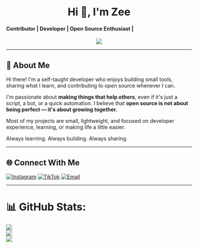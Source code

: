 <h1 align="center">Hi 👋, I'm Zee</h1>

#### Contributor | Developer | Open Source Enthusiast |

<p align="center">
  <img src="https://readme-typing-svg.demolab.com?font=Fira+Code&pause=1200&color=38BDF8&center=true&vCenter=true&width=500&lines=I+build+for+developers.;Contributing+to+open+source+is+my+passion.;Simplicity%2C+speed+and+automation+first.;Always+learning%2C+always+sharing." />
</p>

---

## 💫 About Me

Hi there! I'm a self-taught developer who enjoys building small tools, sharing what I learn, and contributing to open source whenever I can.

I'm passionate about **making things that help others**, even if it's just a script, a bot, or a quick automation. I believe that **open source is not about being perfect — it's about growing together.**

Most of my projects are small, lightweight, and focused on developer experience, learning, or making life a little easier.

Always learning. Always building. Always sharing.

---

## 🌐 Connect With Me

[![Instagram](https://img.shields.io/badge/Instagram-%23E4405F.svg?style=for-the-badge&logo=Instagram&logoColor=white)](https://instagram.com/zeeicz)
[![TikTok](https://img.shields.io/badge/TikTok-%23000000.svg?style=for-the-badge&logo=TikTok&logoColor=white)](https://tiktok.com/@zeeicz)
[![Email](https://img.shields.io/badge/Email-D14836?style=for-the-badge&logo=gmail&logoColor=white)](mailto:hello@xiazee.xyz)

---

# 📊 GitHub Stats:
![](https://github-readme-stats.vercel.app/api?username=zeeicz&theme=midnight-purple&hide_border=false&include_all_commits=true&count_private=false)<br/>
![](https://nirzak-streak-stats.vercel.app/?user=zeeicz&theme=midnight-purple&hide_border=false)<br/>
![](https://github-readme-stats.vercel.app/api/top-langs/?username=zeeicz&theme=midnight-purple&hide_border=false&include_all_commits=true&count_private=false&layout=compact)
